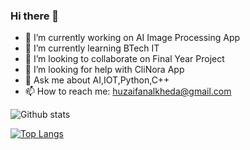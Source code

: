 ### Hi there 👋

- 🔭 I’m currently working on AI Image Processing App
- 🌱 I’m currently learning BTech IT
- 👯 I’m looking to collaborate on Final Year Project
- 🤔 I’m looking for help with CliNora App
- 💬 Ask me about AI,IOT,Python,C++
- 📫 How to reach me: huzaifanalkheda@gmail.com

![Github stats](https://github-readme-stats.vercel.app/api?username=Huzaifa525)

[![Top Langs](https://github-readme-stats.vercel.app/api/top-langs/?username=Huzaifa525)](https://github.com/anuraghazra/github-readme-stats)
